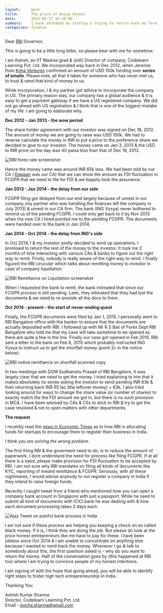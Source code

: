 ```yaml
---
layout:     post
title:      The price of being honest
date:       2015-02-17 16:10:00
summary:    I have shutdown my startup & trying to return back my foreign investor money but got stuck with some RBI regulations that are pretty absurd. 
categories: finance
---
```


Dear [RBI](http://rbi.org.in) Governor,

This is going to be a little long letter, so please bear with me for sometime. 

I am Ashish, an IIT Madras grad & (still) Director of company, Codelearn Learning Pvt. Ltd. We incorporated way back in Dec 2012, when Jeremie from [Kima Ventures](www.kimaventures.com) confirmed an amount of USD 150k funding over **series of emails**. Please note, all that it takes for someone who has never met us, to trust & send that kind of money to us. 

While incorporation, I & my partner got advice to incorporate the company in US. The primary reason was, our company has a global audience & it is easy to get a payment gateway if we have a US registered company. We did not go ahead with US registration & I think that is one of the biggest mistake of my life. I am going to elaborate why. 

**Dec 2012 - Jan 2013 - the wow period**

The share holder agreement with our investor was signed on Dec 18, 2012. The amount of money we are going to raise was USD 150k. We had to reverse calculate the money in INR to put a price to the preference share we decided to give to our investor. The money came on Jan 3, 2013 & the USD to INR price on the day was 40 paisa less than that of Dec 18, 2012. 

![RBI forex rate screenshot](/images/RBI-screenshot.png)

Hence the money came was around INR 65k less. We had been told by our CA ( [Elagaan](www.elagaan.com) was our CA) that we can show the amount as FDI fluctuation in FCGPR that we need to file for FDI & we happily took the assurance. 

**Jan 2013 - Jan 2014 - the delay from our side**

FCGPR filing got delayed from our end largely because of unrest in our company (my partner who was handling the finances left the company in July 2013) & unrest in our CA firm. The bank (ING Vysya) never bothered to remind us of the pending FCGPR. I could only get back to it by Nov 2013 when the new CA I hired pointed me to the pending FCGPR. The documents were handed over to the bank in Jan 2014.

**Jan 2014 - Oct 2014 - the delay from ING's side**

In Oct 2014, I & my investor jointly decided to wind up operations. I promised to return the rest of the money to the investor. It took me 2 months of time interacting with various CAs & banks to figure out the right way to remit. Firstly, nobody is really aware of the right way to remit. I finally figured the RBI cirucular which talks about remitting money to investor in case of company liquidation. 

![RBI Remittance on Liquidation screenshot](/images/RBI-circular-remittance.png)

When I requested the bank to remit, the bank intimated that since our FCGPR process is still pending. Later, they intimated that they had lost the documents & we need to re-provide all the docs to them. 

**Oct 2014 - present - the start of never-ending quest**

Finally, the FCGPR documents were filed by Jan 1, 2015. I personally went to RBI Bangalore office with the banker to ensure that the documents are actually deposited with RBI. I followed up with Mr R S Bali of Forex Dept RBI Bangalore who told me that my case will take sometime to be opened as there are quite a few in the line. Finally our case got opened in Feb 2015. RBI sent a letter to the bank on Feb 6, 2015 which probably instructed ING Vysya to instruct us to get the shortfall money (point 2c in the notice below).

![RBI notice remittance on shortfall scanned copy](/images/RBI-notice-shortfall.png) 

In two meetings with DGM Sudhanshu Prasad of RBI Bangalore, it was largely clear that we need to get the money. I tried explaining to him that it makes absolutely no sense asking the investor to send pending INR 63k & then returning back INR 65 lac (the leftover money) + 63k. I also tried looking around for ways to change the share value (or number of shares) to exactly match the the FDI amount we got in, but there is no such provision in MCA. I have been advised by CAs & CSs to stick to RBI & try to get the case resolved & not to open matters with other departments. 

**The request**

I recently read the [news in Economic Times](http://articles.economictimes.indiatimes.com/2015-02-10/news/59005242_1_startup-fund-yournest-angel-fund-sidbi) as to how RBI is allocating funds for startups to encourage them to register their business in India. 

*I think you are solving the wrong problem.* 

The first thing RBI & the goverment need to do, is to reduce the amount of paperwork. I dont understand the need for process like filing FCGPR. If at all there is a need, please make provision for FDI fluctuation to be accepted by RBI. I am not sure why RBI mandates on filing all kinds of documents like KYC, reporting of inward remittance & FCGPR. Seriously, with all these nightmares, I would advise anybody to not register a company in India if they intend to raise foreign funds. 

Recently I caught tweet from a friend who mentioned how you can open a company bank account in Singapore with just a passport. While he need to submit all kind of documents with ICICI bank he was dealing with & how each document processing takes 2 days each. 

![Ajay Tweet on painful bank process in India](/images/Ajay-tweet-painful-bank-process.png)

I am not sure if these process are helping you keeping a check on so called black money. If it is, I think they are doing the job. But please do look at the price honest entrepreneurs like me have to pay for these. I have been jobless since Oct 2014 & I am unable to concentrate on anything else because I wanted to remit back the money. Whenever I go & talk to somebody about this, the first question asked is - why do you want to return the money. Half of the conversation goes by (this happened at RBI too) where I am trying to convince people of my honest intentions.

I am signing of with the hope that going ahead, you will be able to identify right steps to foster high tech entrepreneurship in India.  

Thanking You

Ashish Kumar Sharma<br/>
Director, Codelearn Learning Pvt. Ltd.<br/>
Email - pocha.sharma@gmail.com 
 

